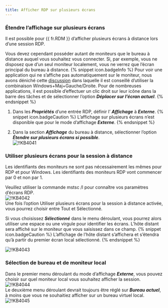 ```yaml
---
title: Afficher RDP sur plusieurs écrans
---
```

### Étendre l’affichage sur plusieurs écrans 
Il est possible pour {{ fr.RDM }} d’afficher plusieurs écrans à distance lors d’une session RDP.  

Vous devez cependant posséder autant de moniteurs que le bureau à distance auquel vous souhaitez vous connecter. Si, par exemple, vous ne disposez que d’un seul moniteur localement, vous ne verrez que l’écran principal du bureau à distance. 
{% snippet icon.badgeInfo %} 
Pour voir une application qui ne s’affiche pas automatiquement sur le moniteur, nous avons déniché cette [discussion](https://superuser.com/questions/53585/how-to-move-windows-that-open-up-offscreen) dans laquelle il est conseillé d’utiliser la combinaison Windows+Maj+Gauche/Droite. Pour de nombreuses applications, il est possible d’effectuer un clic droit sur leur icône dans la barre des tâches et de sélectionner l’option ***Déplacer sur l’écran actuel***. 
{% endsnippet %}

1. Dans les ***Propriétés*** d’une entrée RDP, définir l’ ***Affichage*** à ***Externe***. 
{% snippet icon.badgeCaution %} 
L’affichage sur plusieurs écrans n’est disponible que pour le mode d’affichage ***Externe***. 
{% endsnippet %}
 
2. Dans la section ***Affichage*** du bureau à distance, sélectionner l’option ***Étendre sur plusieurs écrans si possible***.  
![!!KB4041](https://webdevolutions.azureedge.net/docs/fr/kb/KB4041.png) 
### Utiliser plusieurs écrans pour la session à distance 
Les identifiants des moniteurs ne sont pas nécessairement les mêmes pour RDP et pour Windows. Les identifiants des moniteurs RDP vont commencer par 0 et non par 1.  

Veuillez utiliser la commande mstsc /l pour connaître vos paramètres d’écrans RDP.  
![!!KB4042](https://webdevolutions.azureedge.net/docs/fr/kb/KB4042.png)  
Une fois l’option Utiliser plusieurs écrans pour la session à distance activée, vous pourrez choisir entre Tout et Sélectionné.  

Si vous choisissez ***Sélectionné*** dans le menu déroulant, vous pourrez alors utiliser une espace ou une virgule pour identifier les écrans. L’hôte distant sera affiché sur le moniteur que vous saisissez dans ce champ. 
{% snippet icon.badgeCaution %} 
L’affichage de l’hôte distant s’affichera et s’étendra qu’à partir du premier écran local sélectionné. 
{% endsnippet %}
  
![!!KB4043](https://webdevolutions.azureedge.net/docs/fr/kb/KB4043.png)  
### Sélection de bureau et de moniteur local 
Dans le premier menu déroulant du mode d’affichage ***Externe***, vous pouvez choisir sur quel moniteur local vous souhaitez afficher la session.  
![!!KB4044](https://webdevolutions.azureedge.net/docs/fr/kb/KB4044.png)  
Le deuxième menu déroulant devrait toujours être réglé sur ***Bureau actuel***, à moins que vous ne souhaitiez afficher sur un bureau virtuel local.  
![!!KB4045](https://webdevolutions.azureedge.net/docs/fr/kb/KB4045.png) 
